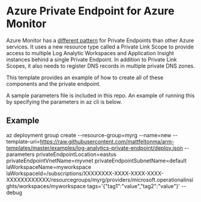 # Azure Private Endpoint for Azure Monitor
Azure Monitor has a [different pattern](https://docs.microsoft.com/en-us/azure/azure-monitor/platform/private-link-security) for Private Endpoints than other Azure services. It uses a new resource type called a Private Link Scope to provide access to multiple Log Analytic Workspaces and Application Insight instances behind a single Private Endpoint. In addition to Private Link Scopes, it also needs to register DNS records in multiple private DNS zones.

This template provides an example of how to create all of these components and the private endpoint.

A sample parameters file is included in this repo.  An example of running this by specifying the parameters in az cli is below.

## Example
az deployment group create --resource-group=myrg --name=new --template-uri=https://raw.githubusercontent.com/mattfeltonma/arm-templates/master/examples/log-analytics-private-endpoint/deploy.json --parameters privateEndpointLocation=eastus privateEndpointVnetName=myvnet privateEndpointSubnetName=default laWorkspaceName=myworkspace laWorkspaceId=/subscriptions/XXXXXXXX-XXXX-XXXX-XXXX-XXXXXXXXXXXX/resourcegroups/myrg/providers/microsoft.operationalinsights/workspaces/myworkspace tags='{"tag1":"value","tag2":"value"}' --debug

